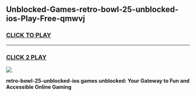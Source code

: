
## Unblocked-Games-retro-bowl-25-unblocked-ios-Play-Free-qmwvj
<h3>
<a href="https://premium76.site?title=retro-bowl-25-unblocked-ios&ref=23A">CLICK TO PLAY</a></h3>
<hr>

<h3>
<a href="https://premium76.site?title=retro-bowl-25-unblocked-ios&ref=23A">CLICK 2 PLAY</a>
  
</h3>

<a href="https://premium76.site?title=retro-bowl-25-unblocked-ios&ref=23A"><img src="https://clearcache.store/games.png"></a>


**retro-bowl-25-unblocked-ios games unblocked: Your Gateway to Fun and Accessible Online Gaming**
